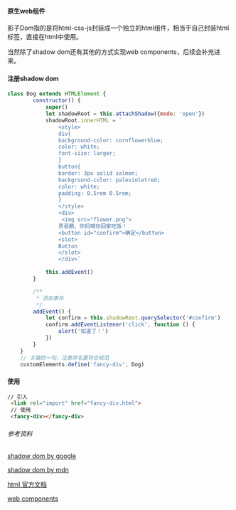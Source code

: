 #### 原生web组件
影子Dom指的是将html-css-js封装成一个独立的html组件，相当于自己封装html标签，直接在html中使用。

当然除了shadow dom还有其他的方式实现web components，后续会补充进来。

#### 注册shadow dom
```js
class Dog extends HTMLElement {
        constructor() {
            super()
            let shadowRoot = this.attachShadow({mode: 'open'})
            shadowRoot.innerHTML = `
                <style>
                div{
                background-color: cornflowerblue;
                color: white;
                font-size: larger;
                }
                button{
                border: 3px solid salmon;
                background-color: palevioletred;
                color: white;
                padding: 0.5rem 0.5rem;
                }
                </style>
                <div>
                 <img src="flower.png">
                贾君鹏，你妈喊你回家吃饭！
                <button id="confirm">确定</button>
                <slot>
                Button
                </slot>
                </div>`

            this.addEvent()
        }

        /**
         * 添加事件
         */
        addEvent() {
            let confirm = this.shadowRoot.querySelector('#confirm')
            confirm.addEventListener('click', function () {
                alert('知道了！')
            })
        }
    }
    // 关键的一句，注意命名要符合规范
    customElements.define('fancy-div', Dog)
```

#### 使用
```html
// 引入
 <link rel="import" href="fancy-div.html">
 // 使用
 <fancy-div></fancy-div>
```


###### 参考资料

[shadow dom by google](https://developers.google.com/web/fundamentals/web-components/shadowdom?hl=zh-cn)

[shadow dom by mdn](https://developer.mozilla.org/zh-CN/docs/Web/Web_Components/Using_shadow_DOM)

[html 官方文档](http://w3c.github.io/webcomponents/spec/shadow/#shadow-dom-example)

[web components](https://developer.mozilla.org/zh-CN/docs/Web/Web_Components)

